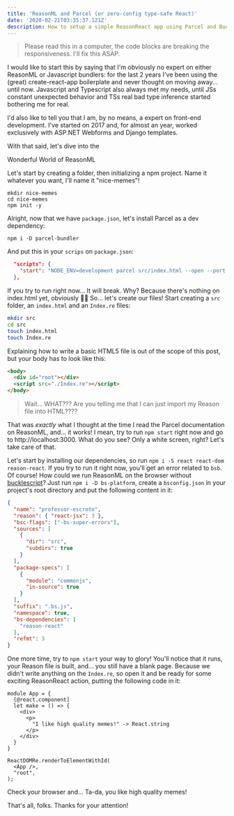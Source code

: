 ```yaml
---
title: 'ReasonML and Parcel (or zero-config type-safe React)'
date: '2020-02-21T03:35:37.121Z'
description: How to setup a simple ReasonReact app using Parcel and Bucklescript
---
```


>Please read this in a computer, the code blocks are breaking the responsiveness. I'll fix this ASAP.

I would like to start this by saying that I'm obviously no expert on either ReasonML or Javascript bundlers: for the last 2 years I've been using the (great) create-react-app boilerplate and never thought on moving away... until now. Javascript and Typescript also always met my needs, until JSs constant unexpected behavior and TSs real bad type inference started bothering me for real.

I'd also like to tell you that I am, by no means, a expert on front-end development. I've started on 2017 and, for almost an year, worked exclusively with ASP.NET Webforms and Django templates.

With that said, let's dive into the

<div
  style={{
    display: "flex",
    justifyContent: "center",
    marginBottom: "1.56rem"
  }}
>
  <span style={{
    backgroundImage: "linear-gradient(to left, violet, indigo, blue, green, yellow, orange, red)",
    backgroundClip: "text",
    color: "transparent",
    fontSize: "3em",
    lineHeight: "initial",
    textAlign: "center",
  }}>
    Wonderful World of ReasonML
  </span>
</div>

Let's start by creating a folder, then initializing a npm project. Name it whatever you want, I'll name it "nice-memes"!

```
mkdir nice-memes
cd nice-memes
npm init -y
```

Alright, now that we have `package.json`, let's install Parcel as a dev dependency:

```
npm i -D parcel-bundler
```

And put this in your `scrips` on `package.json`:

```json
  "scripts": {
    "start": "NODE_ENV=development parcel src/index.html --open --port 3000"
  },
```

If you try to run right now... It will break. Why? Because there's nothing on index.html yet, obviously 🤷‍♂️
So... let's create our files! Start creating a `src` folder, an `index.html` and an `Index.re` files:

```bash
mkdir src
cd src
touch index.html
touch Index.re
```

Explaining how to write a basic HTML5 file is out of the scope of this post, but your body has to look like this:

```html
<body>
  <div id="root"></div>
  <script src="./Index.re"></script>
</body>
```

> Wait... WHAT??? Are you telling me that I can just import my Reason file into HTML????

That was _exactly_ what I thought at the time I read the Parcel documentation on ReasonML, and... it works!
I mean, try to run `npm start` right now and go to http://localhost:3000. What do you see? Only a white screen, right? Let's take care of that.

Let's start by installing our dependencies, so run `npm i -S react react-dom reason-react`. If you try to run it right now, you'll get an error related to `bsb`. Of course! How could we run ReasonML on the browser without [bucklescript](https://bucklescript.github.io/)?
Just run `npm i -D bs-platform`, create a `bsconfig.json` in your project's root directory and put the following content in it:

```json
{
  "name": "professor-escroto",
  "reason": { "react-jsx": 3 },
  "bsc-flags": ["-bs-super-errors"],
  "sources": [
    {
      "dir": "src",
      "subdirs": true
    }
  ],
  "package-specs": [
    {
      "module": "commonjs",
      "in-source": true
    }
  ],
  "suffix": ".bs.js",
  "namespace": true,
  "bs-dependencies": [
    "reason-react"
  ],
  "refmt": 3
}
```

One more time, try to `npm start` your way to glory! You'll notice that it runs, your Reason file is built, and... you still have a blank page. Because we didn't write anything on the `Index.re`, so open it and be ready for some exciting ReasonReact action, putting the following code in it:

```reason
module App = {
  [@react.component]
  let make = () => {
    <div>
      <p>
        "I like high quality memes!" -> React.string
      </p>
    </div>
  }
}

ReactDOMRe.renderToElementWithId(
  <App />,
  "root",
);
```

Check your browser and... Ta-da, you like high quality memes!

That's all, folks. Thanks for your attention!